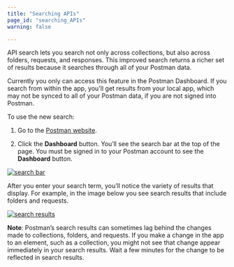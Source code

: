 ```yaml
---
title: "Searching APIs"
page_id: "searching_APIs"
warning: false

---
```


API search lets you search not only across collections, but also across folders, requests, and responses. This improved search returns a richer set of results because it searches through all of your Postman data.

Currently you only can access this feature in the Postman Dashboard. If you search from within the app, you'll get results from your local app, which may not be synced to all of your Postman data, if you are not signed into Postman.  

To use the new search:

1. Go to the [Postman website](https://www.postman.com).

2. Click the **Dashboard** button. You’ll see the search bar at the top of the page. You must be signed in to your Postman account to see the **Dashboard** button.

[![search bar](https://assets.postman.com/postman-docs/API-search-bar.png)](https://assets.postman.com/postman-docs/API-search-bar.png)

After you enter your search term, you’ll notice the variety of results that display. For example, in the image below you see search results that include folders and requests.

[![search results](https://assets.postman.com/postman-docs/results-search-dashboard.png)](https://assets.postman.com/postman-docs/results-search-dashboard.png)

**Note**: Postman’s search results can sometimes lag behind the changes made to collections, folders, and requests. If you make a change in the app to an element, such as a collection, you might not see that change appear immediately in your search results. Wait a few minutes for the change to be reflected in search results.
